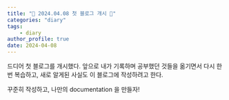 ```yaml
---
title: "🎉 2024.04.08 첫 블로그 개시 🎉"
categories: "diary"
tags:
    - diary
author_profile: true
date: 2024-04-08
---
```


드디어 첫 블로그를 개시했다. 앞으로 내가 기록하며 공부했던 것들을 옮기면서 다시 한 번 복습하고, 새로 알게된 사실도 이 블로그에 작성하려고 한다.

꾸준히 작성하고, 나만의 documentation 을 만들자!
